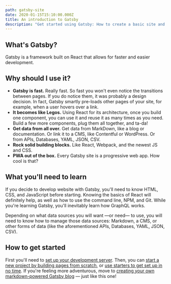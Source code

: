 ```yaml
---
path: gatsby-site
date: 2020-01-15T15:10:00.000Z
title: An introduction to Gatsby
description: "Get started using Gatsby: How to create a basic site and use starters"
---
```


## What's Gatsby?

Gatsby is a framework built on React that allows for faster and easier development.

## Why should I use it?

* **Gatsby is fast.** Really fast. So fast you won't even notice the transitions between pages. If you do notice them, it was probably a design decision. In fact, Gatsby smartly pre-loads other pages of your site, for example, when a user hovers over a link.
* **It becomes like Legos.** Using React for its architecture, once you build one component, you can use it and reuse it as many times as you need. Build a few more components, plug them all together, and ta-da!
* **Get data from all over.** Get data from MarkDown, like a blog or documentation. Or link it to a CMS, like Contentful or WordPress. Or from APIs, Databases, YAML, JSON, CSV.
* **Rock solid building blocks.** Like React, Webpack, and the newest JS and CSS.
* **PWA out of the box.** Every Gatsby site is a progressive web app. How cool is that?

## What you'll need to learn

If you decide to develop website with Gatsby, you'll need to know HTML, CSS, and JavaScript before starting. Knowing the basics of React will definitely help, as well as how to use the command line, NPM, and Git. While you're learning Gatsby, you'll inevitably learn how GraphQL works.

Depending on what data sources you will want —or need— to use, you will need to know how to manage those data sources: Markdown, a CMS, or other forms of data (like the aforementioned APIs, Databases, YAML, JSON, CSV).

## How to get started

First you'll need to [set up your development server](). Then, you can [start a new project by building pages from scratch](), or [use starters to get set up in no time](). If you're feeling more adventurous, move to [creating your own markdown-powered Gatsby blog]() — just like this one!
